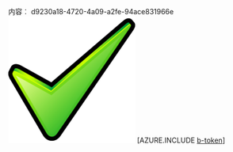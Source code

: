 内容︰ d9230a18-4720-4a09-a2fe-94ace831966e![图像](22fc9b54-2bd2-4462-a5bd-8aadf264e633.png)
[AZURE.INCLUDE [b-token](f1d2674d-1c68-47f9-8964-ec8df0ce233e.md)]
